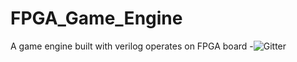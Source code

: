 # FPGA_Game_Engine
A game engine built with verilog operates on FPGA board
-![Gitter](https://img.shields.io/badge/Ctrl-C%2BV-yellowgreen.svg)

